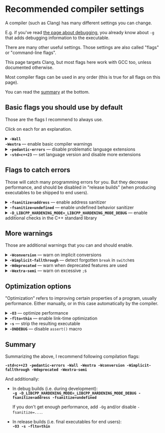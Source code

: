 # Recommended compiler settings

A compiler (such as Clang) has many different settings you can change.

E.g. if you've read [the page about debugging](/debugging_in_terminal.md), you already know about `-g` that adds debugging information to the executable.

There are many other useful settings. Those settings are also called "flags" or "command-line flags".

This page targets Clang, but most flags here work with GCC too, unless documented otherwise.

Most compiler flags can be used in any order (this is true for all flags on this page).

You can read the [summary](#summary) at the bottom.

## Basic flags you should use by default

Those are the flags I recommend to always use.

Click on each for an explanation.<details><summary><b><code>-Wall -Wextra</code></b> — enable basic compiler warnings</summary>

A "warning" is when a compiler tells you that it thinks your code is bugged, despite being valid C++. It won't tell by default though, you have to ask it.

For example, this program:
```cpp
#include <iostream>

int main()
{
    int sum;
    for (int i = 0; i < 10; i++)
        sum += i;
    std::cout << sum << '\n';
}
```
...compiles but might not work properly because we didn't initialize `sum`. But a compiler will happily compile it. But if you add `-Wall -Wextra` (e.g. `clang++ prog.cpp -Wall -Wextra`), it'll warn you about this:
```none
prog.cpp:7:9: warning: variable 'sum' is uninitialized when used here [-Wuninitialized]
    7 |         sum += i;
      |         ^~~
prog.cpp:5:12: note: initialize the variable 'sum' to silence this warning
    5 |     int sum;
      |            ^
      |             = 0
1 warning generated.
```

**When asking for help with your code, make sure you enabled and fixed the warnings first.**

`W` in `-Wall -Wextra` stands for "warnings". `-Wall` enables the most common warnings (not all of them, despite saying "all"), and `-Wextra` enables some additional warnings (but again not all of them).
</details>

<details><summary><b><code>-pedantic-errors</code></b> — disable problematic language extensions</h3></summary>

Compilers add custom features to C++ that are not described in the standard ("C++ standard" is the document describing how C++ is supposed to work, that all compilers try to follow).

Those extra non-standard features are called "language extensions" or just "extensions".

For example, this is not legal in standard C++ (unlike C), because array size must be a fixed number:

```cp
#include <iostream>

int main()
{
    int n;
    std::cin >> n;
    int array[n];
}
```

But Clang and GCC accept this by default.

Why is this bad? Because different compilers have different extensions, and if you use them, your program will not compile on some compilers (e.g. MSVC compiler can't compile the program above).

If you try to compile this with `-pedantic-errors` (`clang++ prog.cpp -pedantic-errors`), you should see an error:
```
prog.cpp:7:15: error: variable length arrays in C++ are a Clang extension [-Werror,-Wvla-cxx-extension]
    7 |     int array[n];
      |               ^
prog.cpp:7:15: note: read of non-const variable 'n' is not allowed in a constant expression
prog.cpp:5:9: note: declared here
    5 |     int n;
      |         ^
1 error generated.
```

Some extensions have standard alternatives (e.g. `std::vector<int> array(n);` can replace `int array[n];` above).

There are always loopholes to enable extensions in certain *parts* of the code, if you know what you're doing.

#### Alternative flags: `-pedantic` and `-Wpedantic`

Some people use `-pedantic` or `-Wpedantic` instead of `-pedantic-errors`. The first two have the same effect, and unlike `-pedantic-errors` they produce warnings rather than errors.

</details>

<!-- TODO: replace C++23, C23, when newer standards are released -->
<details><summary><b><code>-std=c++23</code></b> — set language version and disable more extensions</h3></summary>

This is for C++, for C use `-std=c23`.

This does two things:

1. It **sets the language version to C++23** (the latest at the time of writing). The **language version** is not the same thing as the **compiler version**. The language version is the version of the C++ standard (the document that all compilers try to adhere to, that explains how C++ is supposed to work).

    If you tell a compiler to use an old C++ version, it will disable some new features.

    The number `23` is the release year. At the time of writing, the latest C++ standard is C++23, and the past ones were C++20, C++17, C++14, C++11, C++98 (later amended as [C++03](https://stackoverflow.com/q/8285777/2752075)). And the C standards are C23, C17, C11, C98.

    Default language version varies between compilers and compiler versions, at the time of writing Clang and GCC default to C++17.

    You'll see people mention versions with a letter, such as C++2c. It refers to the next version of the standard that's currently in development, and the letter will be replaced with a digit when it's released. C++2c is expected to be released in 2026 and become C++26 (C++2a became C++20, `2b` became `23`, and before that `0x`→`1x`→`11` (they didn't guess the decade right), `1y`→`14`, `1z`→`17`).

2. It **disables some problematic language extensions**.

    A "language extension" is a feature that a compiler adds to C++, that's not mentioned in the C++ standard.

    For example, `int typeof = 42;` is valid in standard C/C++ (`typeof` is a variable name with no special meaning), but it doesn't compile by default in Clang and GCC, because they assign a [non-standard meaning](https://gcc.gnu.org/onlinedocs/gcc/Typeof.html) to `typeof`.

    The default `-std=...` value in Clang and GCC is `-std=gnu++17` and `-std=gnu17` (in C++ and C respectively) (at the time of writing), where "gnu++" stands for "C++ with GNU extensions" (aka GCC extensions, as GCC stands for "GNU Compiler Collection" or "GNU C Compiler").

    Replacing `gnu++` with `c++` is what disables those extensions. The code above compiles with any `-std=c++…` flag.

    `-std=c++…` and `-pedantic-errors` work better in tandem. If you only add the latter, `int typeof = 42;` will still not compile, but any use of [`typeof` extension](https://gcc.gnu.org/onlinedocs/gcc/Typeof.html) will not compile either. Adding the former makes `int typeof = 42;` compile.

    You don't lose anything by adding `-std=c++…`, because there are loopholes to use the extensions (e.g. spelling `typeof` as `__typeof` or `__typeof__` will let you use it as the extension; and there's no conflict with variable names because they can't legally contain `__`).

</details>

## Flags to catch errors

Those will catch many programming errors for you. But they decrease performance, and should be disabled in "release builds" (when producing executables to be shipped to end users).

<details><summary><b><code>-fsanitize=address</code></b> — enable address sanitizer</h3></summary>

"Address sanitizer" (or "ASAN" for short) is a tool that catches pointer errors. It's embedded into your executable, and performs additional checks when you run the executable.

Consider this broken program:
```cpp
#include <iostream>

int main()
{
    int arr[5] = {4,5,6,7,8};

    for (int i = 0; i < 10; i++)
        std::cout << arr[i] << '\n';
}
```
Here we access the array out of bounds (read 10 elements while it only has 5).

When I run this, I get following output:
```
4
5
6
7
8
0
1478234208
0
0
0
```
While in most other languages you would immediately get an error, in C++ you get "undefined behavior", meaning anything can happen: you could get an error, but in this case I got 5 random garbage numbers.

ASAN would catch this.

Compile this program with `clang++ prog.cpp -fsanitize=address`, and after `8` you'll get an error message (a fairly cryptic one, but it will say `stack-buffer-overflow`, and that it happened in function `main`).

**If you also add `-g`, it will tell you the exact line number.**.

ASAN also catches memory leaks.

Note that ASAN has a significant performance and memory overhead.

</details>

<details><summary><b><code>-fsanitize=undefined</code></b> — enable undefined behavior sanitizer</h3></summary>

"Undefined behavior sanitizer" (aka UBSAN) catches some forms of undefined behavior.

For example:
```cpp
#include <iostream>

int main()
{
    for (int i = 0; i < 10; i++)
        std::cout << i * 400000000 << '\n';
}
```
If you run, you might get something like this:
```
0
400000000
800000000
1200000000
1600000000
2000000000
-1894967296
-1494967296
-1094967296
-694967296
```
When `i >= 6`, `int` overflows. (In this case it manifests as negative numbers, but in general can cause other issues.)

If we compilie it as `clang++ prog.cpp -fsanitize=undefined` and run, UBSAN will complain:
```
prog.cpp:6:24: runtime error: signed integer overflow: 6 * 400000000 cannot be represented in type 'int'
SUMMARY: UndefinedBehaviorSanitizer: undefined-behavior prog.cpp:6:24
```

</details>

<details><summary><b><code>-D_LIBCPP_HARDENING_MODE=_LIBCPP_HARDENING_MODE_DEBUG</code></b> — enable additional checks in the C++ standard library</summary>

For example, this will detect accessing `std::vector` out of bounds.

```cpp
#include <iostream>
#include <vector>

int main()
{
    std::vector<int> v = {1,2,3};
    std::cout << v[10] << '\n';
}
```
Without this flag, this might print a junk number. With the flag, you'll get:
```
C:/msys64/clang64/include/c++/v1/vector:1393: assertion __n < size() failed: vector[] index out of bounds
```

There are also weaker versions of this flag with less overhead, consult [the manual](https://libcxx.llvm.org/Hardening.html).

Note that this flag only works when using libc++ (Clang's own implementation of the C++ standard library.)

When using libstdc++ (GCC's implementation of the C++ standard library) ([which can be used with Clang too](TODO_msys2_envs)), use `-D_GLIBCXX_DEBUG`. ([See manual](https://gcc.gnu.org/onlinedocs/libstdc++/manual/using_macros.html). There are some other variations of this flag too.)


</details>

## More warnings

Those are additional warnings that you can and should enable.

<details><summary><b><code>-Wconversion</code></b> — warn on implicit conversions</summary>

This is a rather important warning.

Consider the following code:
```cpp
int main()
{
    float x = 3, y = 5;
    int z = x / y;
}
```
The value of `z` is `0` rather than `0.6`, because its type is not `float`. `-Wconversion` will catch this.

"Implicit conversion" means "without a cast". Adding a cast (`int z = int(x / y);`) disables the warning, because this is now an "explicit conversion", and it expresses that the programmer intended this to happen.

</details>


<details><summary><b><code>-Wimplicit-fallthrough</code></b> — detect forgotten <code>break</code> in <code>switch</code>es</h3></summary>

For example, the following code prints `01` because of the missing `break`s.

```cpp
switch (0)
{
    case 0: std::cout << 0;
    case 1: std::cout << 1;
}
```

The warning will catch this.

In GCC this warning is included in `-Wall -Wextra`, so adding this flag manually is not needed.

</details>

<details><summary><b><code>-Wdeprecated</code></b> — warn when deprecated features are used</h3></summary>

C++ standard declares some features to be "deprecated", meaning they shouldn't be used and eventually might be removed.

One relatively obscure case there this is important is as follows:

```cpp
struct A
{
    std::string x;
    ~A() {}
};

A x;
A y = std::move(x);
```
Here, adding a destructor silently removes move constructor and move assignment, but leaves the copy constructor and copy assignment, which means that `std::move` silently loses its effect and this becomes a copy, which is bad for performance. (You can confirm this by replacing `std::string` with your own class, with logging in copy and move operations.) (If the fields are move-only, such as `std::unique_ptr`, `A` becomes non-copyable and non-movable.)

This catches most people by surprise. `-Wdeprecated` helps here, because the fact that copy operations are not also removed by the presence of a destructor is deprecated, and trying to copy *or move* this class triggers this warning.

GCC seems to also have this flag, but it doesn't catch the problem above.

</details>

<details><summary><b><code>-Wextra-semi</code></b> — warn on excessive <code>;</code>s</h3></summary>

This warns when semicolons are used unnecessarily. This is legal and doesn't cause any issues, but looks uncool.

Example:

```cpp
int main()
{

};
```

GCC also has this warning, but it works in less contexts.

</details>

## Optimization options

"Optimization" refers to improving certain properties of a program, usually performance. Either manually, or in this case automatically by the compiler.

<details><summary><b><code>-O3</code></b> — optimize performance</h3></summary>

This happens at the cost of increased compilation time. It can also break programs containing undefined behavior.

`-O2` and `-O1` are the weaker variants of this.

Somewhat interfers with debugging (with `-g`).

`-Og` is a weaker version designed to play well with `-g`.

</details>

<details><summary><b><code>-flto=thin</code></b> — enable link-time optimization</h3></summary>

This improves optimization of multifile programs, at the cost of increased link time.

There's another version of this, `-flto`, which is slightly stronger, but makes the link time even slower. (GCC only has non-thin `-flto`.)

</details>

<details><summary><b><code>-s</code></b> — strip the resulting executable</h3></summary>

[Stripping](https://en.wikipedia.org/wiki/Strip_(Unix)) an executable sligtly decreases its size and makes the debugging harder.

Not compatible with `-g`, as it would remove debugging information.

</details>

<details><summary><b><code>-DNDEBUG</code></b> — disable <code>assert()</code> macro</h3></summary>

If you're using [`assert()`](https://en.cppreference.com/w/cpp/error/assert) in your code, this disables it. It's intended to only be enabled during development.

</details>

## Summary

Summarizing the above, I recommend following compilation flags:

**`-std=c++23 -pedantic-errors -Wall -Wextra -Wconversion -Wimplicit-fallthrough -Wdeprecated -Wextra-semi`**

And additionally:

* In debug builds (i.e. during development):<br/>
  **`-g -D_LIBCPP_HARDENING_MODE=_LIBCPP_HARDENING_MODE_DEBUG -fsanitize=address -fsanitize=undefined`**

  If you don't get enough performance, add `-Og` and/or disable `-fsanitize=...`.

* In release builds (i.e. final executables for end users):<br/>
  **`-O3 -s -flto=thin`**
